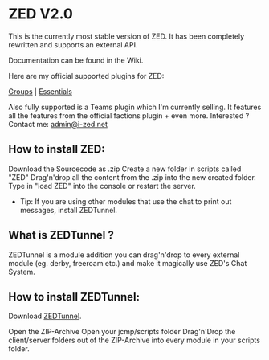 ZED V2.0
=====

This is the currently most stable version of ZED.
It has been completely rewritten and supports an external API.

Documentation can be found in the Wiki.


Here are my official supported plugins for ZED:

[Groups](https://github.com/IZEDx/Groups) | [Essentials](https://github.com/IZEDx/Essentials)

Also fully supported is a Teams plugin which I'm currently selling.
It features all the features from the official factions plugin + even more.
Interested ? Contact me: admin@i-zed.net


How to install ZED:
--------
Download the Sourcecode as .zip
Create a new folder in scripts called "ZED"
Drag'n'drop all the content from the .zip into the new created folder.
Type in "load ZED" into the console or restart the server.
 * Tip: If you are using other modules that use the chat to print out messages, install ZEDTunnel.



What is ZEDTunnel ?
--------------------------------
ZEDTunnel is a module addition you can drag'n'drop to every external module (eg. derby, freeroam etc.) and make it magically use ZED's Chat System.

How to install ZEDTunnel:
--------------------------
Download [ZEDTunnel](https://github.com/evildev/ZED/releases/download/2.0/ZEDTunnel.zip).

Open the ZIP-Archive
Open your jcmp/scripts folder
Drag'n'Drop the client/server folders out of the ZIP-Archive into every module in your scripts folder.
